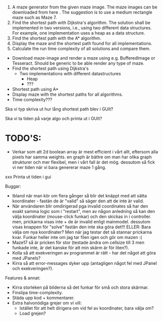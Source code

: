 
1. A maze generator from the given maze image. The maze images can be downloaded from here . The suggestion is to use a medium rectangle maze such as Maze 7.
2. Find the shortest path with Dijkstra's algorithm. The solution shall be implemented in two versions, i.e., using two different data structures. For example, one implementation uses a heap as a data structure.
3. Find the shortest path with the A* algorithm.
4. Display the maze and the shortest path found for all implementations.
5. Calculate the run time complexity of all solutions and compare them.


- Download maze-image and render a maze using e.g. BufferedImage or Tesseract. Should be generic to be able
  render any type of maze.
- Find the shortest path using Dijkstra's
  - Two implementations with different datastructures 
    - Heap
    - ???
- Shortest path using A*
- Display maze with the shortest paths for all algorithms. 
- Time complexity??? 



Ska vi typ skriva ut hur lång shortest path blev i GUIt?

Ska vi ta tiden på varje algo och printa ut i GUIt?

# TODO'S:

- Verkar som att 2d boolean array är mest efficient i vårt allt, eftersom alla pixels har samma weights. en graph är
  bättre om man har olika graph strukturer och mer flexibel, men i vårt fall är det mög. dessutom så fick vi ner tiden
  när vi bara genererar maze 1 gång. 



xxx Printa ut tiden i gui

Buggar:
- Ibland när man kör om flera gånger så blir det knäppt med att sätta koordinater - fastän de är "valid" så säger den att
  de inte är valid. 
- När användaren blir omdirigerad pga invalid coordinates så har den exakt samma logic som i "restart", men av någon 
  anledning så kan den välja koordinater (mouse-click funkar) och den skickas in i controller. men, prickarna visas
  inte + de är invalid enligt mainmodel. dessutom visas knappen för "solve" fastän den inte ska göra det!!! ELLER:
  Bara välja om nya koordinater? Men när jag testar det så stannar prickarna kvar. Funkar heller inte om jag tar
  filen igen och gör om mazen :(
- Maze17 så är pricken för stor (testade ändra om cellsize till 3 men funkade inte, är det kanske för att min skärm är
  för liten?).
- Kolla så att exekveringen av programmet är rätt - har det något att göra med JPanels?
- Kirra så att error-messages dyker upp (antagligen något fel med JPanel och exekveringen?).

Features & annat:
- Kirra storleken på bilderna så det funkar för små och stora skärmar.
- Finslipa time-complexity.
- Städa upp kod + kommentarer.
- Extra halvonödiga grejer om vi vill:
  - Istället för att helt dirigera om vid fel av koordinater, bara välja om?
  - Load grejen?
  